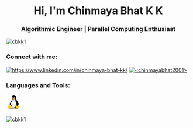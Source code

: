 <h1 align="center">Hi, I'm Chinmaya Bhat K K</h1>
<h3 align="center">Algorithmic Engineer | Parallel Computing Enthusiast</h3>

<p align="left"> <img src="https://komarev.com/ghpvc/?username=cbkk1&label=Profile%20views&color=0e75b6&style=flat" alt="cbkk1" /> </p>

<h3 align="left">Connect with me:</h3>
<p align="left">
<a href="https://linkedin.com/in/https://www.linkedin.com/in/chinmaya-bhat-kk/" target="blank"><img align="center" src="https://raw.githubusercontent.com/rahuldkjain/github-profile-readme-generator/master/src/images/icons/Social/linked-in-alt.svg" alt="https://www.linkedin.com/in/chinmaya-bhat-kk/" height="30" width="40" /></a>
<a href="https://auth.geeksforgeeks.org/user/<chinmayabhat2001>" target="blank"><img align="center" src="https://raw.githubusercontent.com/rahuldkjain/github-profile-readme-generator/master/src/images/icons/Social/geeks-for-geeks.svg" alt="<chinmayabhat2001>" height="30" width="40" /></a>
</p>

<h3 align="left">Languages and Tools:</h3>
<p align="left"> <a href="https://www.linux.org/" target="_blank" rel="noreferrer"> <img src="https://raw.githubusercontent.com/devicons/devicon/master/icons/linux/linux-original.svg" alt="linux" width="40" height="40"/> </a> </p>

<p><img align="center" src="https://github-readme-stats.vercel.app/api/top-langs?username=cbkk1&show_icons=true&locale=en&layout=compact" alt="cbkk1" /></p>

